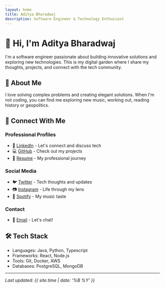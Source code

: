 ```yaml
---
layout: home
title: Aditya Bharadwaj
description: Software Engineer & Technology Enthusiast
---
```


# 👋 Hi, I'm Aditya Bharadwaj

I'm a software engineer passionate about building innovative solutions and exploring new technologies. This is my digital garden where I share my thoughts, projects, and connect with the tech community.

## 🚀 About Me

I love solving complex problems and creating elegant solutions. When I'm not coding, you can find me exploring new music, working out, reading history or geopolitics.

## 🔗 Connect With Me

### Professional Profiles
- 👔 [LinkedIn](https://www.linkedin.com/in/aditya-bharadwaj-28a91844/) - Let's connect and discuss tech
- 💻 [GitHub](https://github.com/adityabharadwaj198/) - Check out my projects
- 📄 [Resume](https://drive.google.com/file/d/1wMlSeLcq4WZmv5cWWQ_Es5ahJee-0BVd/view?usp=sharing) - My professional journey

### Social Media
- 🐦 [Twitter](https://twitter.com/ad1tyabharadwaj) - Tech thoughts and updates
- 📷 [Instagram](https://www.instagram.com/adityaxbharadwaj/) - Life through my lens
- 🎵 [Spotify](https://open.spotify.com/user/adityabharadwaj198?si=f869c01e3ce34415) - My music taste

### Contact
- 📧 [Email](mailto:adityabharadwaj198@gmail.com) - Let's chat!

## 🛠️ Tech Stack

- Languages: Java, Python, Typescript
- Frameworks: React, Node.js
- Tools: Git, Docker, AWS
- Databases: PostgreSQL, MongoDB

---

*Last updated: {{ site.time | date: '%B %Y' }}*
